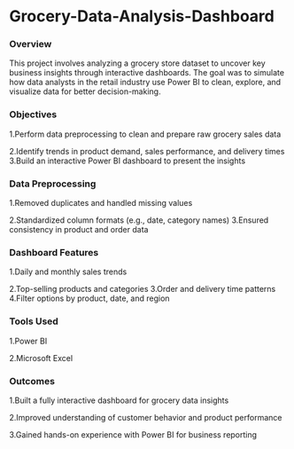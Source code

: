 # Grocery-Data-Analysis-Dashboard

<h3>Overview</h3>
This project involves analyzing a grocery store dataset to uncover key business insights through interactive dashboards. The goal was to simulate how data analysts in the retail industry use Power BI to clean, explore, and visualize data for better decision-making.

<h3>Objectives</h3>
1.Perform data preprocessing to clean and prepare raw grocery sales data

2.Identify trends in product demand, sales performance, and delivery times
3.Build an interactive Power BI dashboard to present the insights

<h3>Data Preprocessing</h3>
1.Removed duplicates and handled missing values

2.Standardized column formats (e.g., date, category names)
3.Ensured consistency in product and order data

<h3>Dashboard Features</h3>
1.Daily and monthly sales trends

2.Top-selling products and categories
3.Order and delivery time patterns
4.Filter options by product, date, and region

<h3>Tools Used</h3>
1.Power BI


2.Microsoft Excel 

<h3>Outcomes</h3>
1.Built a fully interactive dashboard for grocery data insights

2.Improved understanding of customer behavior and product performance

3.Gained hands-on experience with Power BI for business reporting
